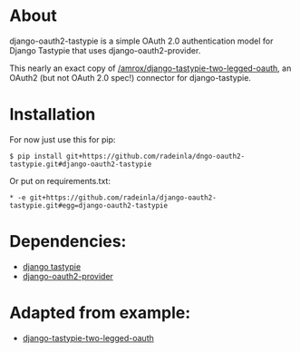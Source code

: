 # About

django-oauth2-tastypie is a simple OAuth 2.0 authentication model for Django Tastypie that uses django-oauth2-provider.

This nearly an exact copy of
[/amrox/django-tastypie-two-legged-oauth](https://github.com/amrox/django-tastypie-two-legged-oauth), an OAuth2 (but not OAuth 2.0 spec!) connector for django-tastypie.

# Installation
For now just use this for pip:
```
$ pip install git+https://github.com/radeinla/dngo-oauth2-tastypie.git#django-oauth2-tastypie
```

Or put on requirements.txt:
```
* -e git+https://github.com/radeinla/django-oauth2-tastypie.git#egg=django-oauth2-tastypie 
```

# Dependencies: 
* [django tastypie](https://github.com/toastdriven/django-tastypie)
* [django-oauth2-provider](https://github.com/caffeinehit/django-oauth2-provider)

# Adapted from example:  
* [django-tastypie-two-legged-oauth](https://github.com/amrox/django-tastypie-two-legged-oauth)